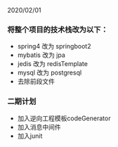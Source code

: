 2020/02/01
### 将整个项目的技术栈改为以下：
- spring4 改为 springboot2
- mybatis 改为 jpa
- jedis 改为 redisTemplate
- mysql 改为 postgresql
- 去除前段文件

### 二期计划
- 加入逆向工程模板codeGenerator
- 加入消息中间件
- 加入junit
